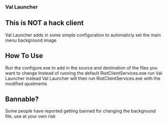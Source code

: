 ### Val Launcher

## This is NOT a hack client

Val Launcher adds in some simple configuration to automaticly set the main menu background image

## How To Use

Run the configure.exe to add in the source and destination of the files you want to change
Instead of running the default RiotClientServices.exe run Val Launcher instead
Val Launcher will then run RiotClientServices.exe with the modified ajustments

## Bannable?

Some people have reported getting banned for changing the background file, use at your own risk
